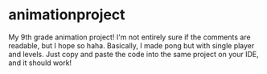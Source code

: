 # animationproject
My 9th grade animation project!
I'm not entirely sure if the comments are readable, but I hope so haha.
Basically, I made pong but with single player and levels. Just copy and paste the code into the same project on your IDE, and it should work!
